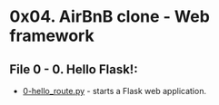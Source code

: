 # 0x04. AirBnB clone - Web framework

## File 0 -  0. Hello Flask!:
* [0-hello_route.py](./0-hello_route.py) - starts a Flask web application.
 
